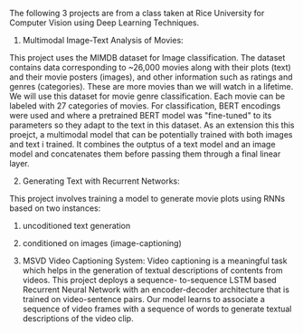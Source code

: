The following 3 projects are from a class taken at Rice University for Computer Vision using Deep Learning Techniques.                      

1. Multimodal Image-Text Analysis of Movies:

This project uses the MIMDB dataset for Image classification. The dataset contains data corresponding to ~26,000 movies along with their plots (text) and their 
movie posters (images), and other information such as ratings and genres (categories). These are more movies than we will watch in a lifetime. 
We will use this dataset for movie genre classification. Each movie can be labeled with 27 categories of movies. For classification, BERT encodings were used and
where a pretrained BERT model was "fine-tuned" to its parameters so they adapt to the text in this dataset. As an extension this this proejct, a multimodal model 
that can be potentially trained with both images and text i trained. It combines the outptus of a text model and an image model and concatenates them before 
passing them through a final linear layer.


2. Generating Text with Recurrent Networks:

This project involves training a model to generate movie plots using RNNs based on two instances:
1. uncoditioned text generation 
2. conditioned on images (image-captioning)


3. MSVD Video Captioning System:
Video captioning is a meaningful task which helps in the generation of textual descriptions of contents from videos. This project deploys a sequence- to-sequence
LSTM based Recurrent Neural Network with an encoder-decoder architecture that is trained on video-sentence pairs. Our model learns to associate a sequence of
video frames with a sequence of words to generate textual descriptions of the video clip.



